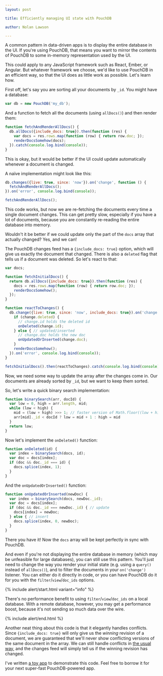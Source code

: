 ```yaml
---
layout: post

title: Efficiently managing UI state with PouchDB

author: Nolan Lawson

---
```


A common pattern in data-driven apps is to display the entire database in the UI. If you're using PouchDB, that means you want to mirror the contents of PouchDB to some in-memory representation used by the UI.

This could apply to any JavaScript framework such as React, Ember, or Angular. But whatever framework we choose, we'd like to use PouchDB in an efficient way, so that the UI does as little work as possible. Let's learn how.

First off, let's say you are sorting all your documents by `_id`. You might have a database:

```js
var db = new PouchDB('my_db');
```

And a function to fetch all the documents (using `allDocs()`) and then render them:

```js
function fetchAndRenderAllDocs() {
  db.allDocs({include_docs: true}).then(function (res) {
    var docs = res.rows.map(function (row) { return row.doc; });  
    renderDocsSomehow(docs);
  }).catch(console.log.bind(console));
}
```

This is okay, but it would be better if the UI could update automatically whenever a document is changed.

A naïve implementation might look like this:

```js
db.changes({live: true, since: 'now'}).on('change', function () {
  fetchAndRenderAllDocs();
}).on('error', console.log.bind(console));

fetchAndRenderAllDocs();
```

This code works, but now we are re-fetching the documents every time a single document changes. This can get pretty slow, especially if you have a lot of documents, because you are constantly re-reading the entire database into memory.

Wouldn't it be better if we could update only the part of the `docs` array that actually changed? Yes, and we can!

The PouchDB changes feed has a `{include_docs: true}` option, which will give us exactly the document that changed. There is also a `deleted` flag that tells us if a document was deleted. So let's react to that:

```js
var docs;

function fetchInitialDocs() {
  return db.allDocs({include_docs: true}).then(function (res) {
    docs = res.rows.map(function (row) { return row.doc; });
    renderDocsSomehow();
  });
}

function reactToChanges() {
  db.change({live: true, since: 'now', include_docs: true}).on('change', function (change) {
    if (change.deleted) {
      // change.id holds the deleted id
      onDeleted(change.id);
    } else { // updated/inserted
      // change.doc holds the new doc
      onUpdatedOrInserted(change.doc);
    }
    renderDocsSomehow();
  }).on('error', console.log.bind(console));
}

fetchInitialDocs().then(reactToChanges).catch(console.log.bind(console));
```

Now, we need some way to update the array after the changes come in. Our documents are already sorted by `_id`, but we want to keep them sorted.

So, let's write a quick binary search implementation:

```js
function binarySearch(arr, docId) {
  var low = 0, high = arr.length, mid;
  while (low < high) {
    mid = (low + high) >>> 1; // faster version of Math.floor((low + high) / 2)
    arr[mid]._id < docId ? low = mid + 1 : high = mid
  }
  return low;
}
```

Now let's implement the `onDeleted()` function:

```js
function onDeleted(id) {
  var index = binarySearch(docs, id);
  var doc = docs[index];
  if (doc && doc._id === id) {
    docs.splice(index, 1);
  }
}
```

And the `onUpdatedOrInserted()` function:

```js
function onUpdatedOrInserted(newDoc) {
  var index = binarySearch(docs, newDoc._id);
  var doc = docs[index];
  if (doc && doc._id === newDoc._id) { // update
    docs[index] = newDoc;
  } else { // insert
    docs.splice(index, 0, newDoc);
  }
}
```

There you have it! Now the `docs` array will be kept perfectly in sync with PouchDB.

And even if you're not displaying the entire database in memory (which may be unfeasible for large databases), you can still use this pattern. You'll just need to change the way you render your initial state (e.g. using a `query()` instead of `allDocs()`), and to filter the documents in your `on('change')` listener. You can either do it directly in code, or you can have PouchDB do it for you with the `filter`/`view`/`doc_ids` options.

{% include alert/start.html variant="info" %}

There's no performance benefit to using <code>filter</code>/<code>view</code>/<code>doc_ids</code> on a local database. With a remote database, however, you may get a performance boost, because it's not sending so much data over the wire.

{% include alert/end.html %}

Another neat thing about this code is that it elegantly handles conflicts. Since `{include_docs: true}` will only give us the *winning* revision of a document, we are guaranteed that we'll never show conflicting versions of the same document in the array. We can still handle conflicts in [the usual way](http://pouchdb.com/guides/conflicts.html), and the changes feed will simply tell us if the winning revision has changed.

I've written [a toy app](http://bl.ocks.org/nolanlawson/3e096160b848689f1058) to demonstrate this code. Feel free to borrow it for your next super-fast PouchDB-powered app.
